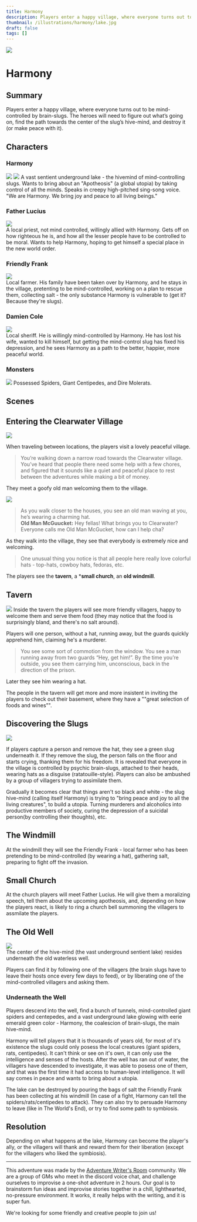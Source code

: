 ```yaml
---
title: Harmony
description: Players enter a happy village, where everyone turns out to be mind-controlled by brain-slugs. They will need to figure out what’s going on, deal with the increasingly hostile villagers, find the path towards the center of the slug’s hive-mind, and destroy it (or make peace with it).
thumbnail: /illustrations/harmony/lake.jpg
draft: false
tags: []
---
```


<img  className="post-header" src="/illustrations/harmony/lake.jpg"/>

# Harmony

## Summary
Players enter a happy village, where everyone turns out to be mind-controlled by brain-slugs. The heroes will need to figure out what’s going on, find the path towards the center of the slug’s hive-mind, and destroy it (or make peace with it).

## Characters

<div className="columns"> 
<div className="col">

### Harmony
![](/illustrations/harmony/lake.jpg)
![](/illustrations/harmony/brain-slug-yeerk.png)
A vast sentient underground lake - the hivemind of mind-controlling slugs. Wants to bring about an "Apotheosis" (a global utopia) by taking control of all the minds. Speaks in creepy high-pitched sing-song voice. "We are Harmony. We bring joy and peace to all living beings."

### Father Lucius
<div className="token"><img  src="/illustrations/harmony/priest.png"/></div> 
A local priest, not mind controlled, willingly allied with Harmony. Gets off on how righteous he is, and how all the lesser people have to be controlled to be moral. Wants to help Harmony, hoping to get himself a special place in the new world order.


</div>
<div className="col">

### Friendly Frank
<div className="token"><img  src="/illustrations/harmony/friendly-frank.png"/></div> 
Local farmer. His family have been taken over by Harmony, and he stays in the village, pretenting to be mind-controlled, working on a plan to rescue them, collecting salt - the only substance Harmony is vulnerable to (get it? Because they're slugs).

### Damien Cole
<div className="token"><img  src="/illustrations/harmony/sheriff.png"/></div> 
Local sheriff. He is willingly mind-controlled by Harmony. He has lost his wife, wanted to kill himself, but getting the mind-control slug has fixed his depression, and he sees Harmony as a path to the better, happier, more peaceful world.

### Monsters
![](/illustrations/harmony/monsters.jpg)
Possessed Spiders, Giant Centipedes, and Dire Molerats.
</div>
</div>

## Scenes

## Entering the Clearwater Village

![](/illustrations/harmony/village1.jpg)

When traveling between locations, the players visit a lovely peaceful village.

> You’re walking down a narrow road towards the Clearwater village. You’ve heard that people there need some help with a few chores, and figured that it sounds like a quiet and peaceful place to rest between the adventures while making a bit of money.


They meet a goofy old man welcoming them to the village.

<div className="token"><img  src="/illustrations/harmony/old-man-mcgucket.png"/></div> 

> As you walk closer to the houses, you see an old man waving at you, he’s wearing a charming hat.  
> **Old Man McGuucket:** Hey fellas! What brings you to Clearwater? Everyone calls me Old Man McGucket, how can I help cha?

As they walk into the village, they see that everybody is extremely nice and welcoming.

> One unusual thing you notice is that all people here really love colorful hats - top-hats, cowboy hats, fedoras, etc. 

The players see the **tavern**, a ***small church**, an **old windmill**.

## Tavern
![](/illustrations/harmony/tavern.jpg)
Inside the tavern the players will see more friendly villagers, happy to welcome them and serve them food (they may notice that the food is surprisingly bland, and there's no salt around).

Players will one person, without a hat, running away, but the guards quickly apprehend him, claiming he's a murderer.

> You see some sort of commotion from the window. You see a man running away from two guards “Hey, get him!”. By the time you’re outside, you see them carrying him, unconscious, back in the direction of the prison. 

Later they see him wearing a hat.

The people in the tavern will get more and more insistent in inviting the players to check out their basement, where they have a ""great selection of foods and wines"".

## Discovering the Slugs
<div className="token"><img  src="/illustrations/harmony/posessed-villager.png"/></div> 

If players capture a person and remove the hat, they see a green slug underneath it. If they remove the slug, the person falls on the floor and starts crying, thanking them for his freedom. It is revealed that everyone in the village is controlled by psychic brain-slugs, attached to their heads, wearing hats as a disguise (ratatouille-style). Players can also be ambushed by a group of villagers trying to assimilate them.

Gradually it becomes clear that things aren't so black and white - the slug hive-mind (calling itself Harmony) is trying to "bring peace and joy to all the living creatures", to build a utopia. Turning murderers and alcoholics into productive members of society, curing the depression of a suicidal person(by controlling their thoughts), etc.

## The Windmill
At the windmill they will see the Friendly Frank - local farmer who has been pretending to be mind-controlled (by wearing a hat), gathering salt, preparing to fight off the invasion. 

## Small Church
At the church players will meet Father Lucius. He will give them a moralizing speech, tell them about the upcoming apotheosis, and, depending on how the players react, is likely to ring a church bell summoning the villagers to assmilate the players.

## The Old Well
<div className="token"><img  src="/illustrations/harmony/well.jpg"/></div> 
The center of the hive-mind (the vast underground sentient lake) resides underneath the old waterless well. 

Players can find it by following one of the villagers (the brain slugs have to leave their hosts once every few days to feed), or by liberating one of the mind-controlled villagers and asking them.

### Underneath the Well
Players descend into the well, find a bunch of tunnels, mind-controlled giant spiders and centepedes, and a vast underground lake glowing with eerie emerald green color - Harmony, the coalescion of brain-slugs, the main hive-mind.

Harmony will tell players that it is thousands of years old, for most of it's existence the slugs could only posess the local creatures (giant spiders, rats, centipedes). It can't think or see on it's own, it can only use the intelligence and senses of the hosts. After the well has ran out of water, the villagers have descended to investigate, it was able to posess one of them, and that was the first time it had access to human-level intelligence. It will say comes in peace and wants to bring about a utopia.

The lake can be destroyed by pouring the bags of salt the Friendly Frank has been collecting at his windmill (In case of a fight, Harmony can tell the spiders/rats/centipedes to attack). They can also try to persuade Harmony to leave (like in The World's End), or try to find some path to symbiosis.



## Resolution
Depending on what happens at the lake, Harmony can become the player's ally, or the villagers will thank and reward them for their liberation (except for the villagers who liked the symbiosis).

---

This adventure was made by the [Adventure Writer's Room](https://rpgadventures.io/writers-room) community. We are a group of GMs who meet in the discord voice chat, and challenge ourselves to improvise a one-shot adventure in 2 hours. Our goal is to brainstorm fun ideas and improvise stories together in a chill, lighthearted, no-pressure environment. It works, it really helps with the writing, and it is super fun.

We're looking for some friendly and creative people to join us!